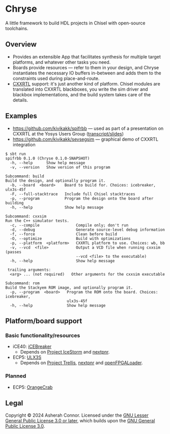 # Chryse

A little framework to build HDL projects in Chisel with open-source toolchains.

## Overview

* Provides an extensible App that facilitates synthesis for multiple target
  platforms, and whatever other tasks you need.
* Boards provide resources — refer to them in your design, and Chryse
  instantiates the necessary IO buffers in-between and adds them to the
  constraints used during place-and-route.
* [CXXRTL] support: it's just another kind of platform. Chisel modules are
  translated into CXXRTL blackboxes, you write the sim driver and blackbox
  implementations, and the build system takes care of the details.

[CXXRTL]: https://yosyshq.readthedocs.io/projects/yosys/en/latest/cmd/write_cxxrtl.html

## Examples

* <https://github.com/kivikakk/spifrbb> — used as part of a presentation on
  CXXRTL at the Yosys Users Group ([transcript/slides][chisel-and-cxx])
* <https://github.com/kivikakk/sevsegsim> — graphical demo of CXXRTL integration

[chisel-and-cxx]: https://kivikakk.ee/digital/2024/05/28/chisel-and-cxx/

```console
$ sbt run
spifrbb 0.1.0 (Chryse 0.1.0-SNAPSHOT)
  -h, --help      Show help message
  -v, --version   Show version of this program

Subcommand: build
Build the design, and optionally program it.
  -b, --board  <board>    Board to build for. Choices: icebreaker, ulx3s-45f
  -F, --full-stacktrace   Include full Chisel stacktraces
  -p, --program           Program the design onto the board after building
  -h, --help              Show help message

Subcommand: cxxsim
Run the C++ simulator tests.
  -c, --compile                Compile only; don't run
  -d, --debug                  Generate source-level debug information
  -f, --force                  Clean before build
  -O, --optimize               Build with optimizations
  -p, --platform  <platform>   CXXRTL platform to use. Choices: wb, bb
  -v, --vcd  <file>            Output a VCD file when running cxxsim (passes
                               --vcd <file> to the executable)
  -h, --help                   Show help message

 trailing arguments:
  <arg> ... (not required)   Other arguments for the cxxsim executable

Subcommand: rom
Build the Stackyem ROM image, and optionally program it.
  -p, --program  <board>   Program the ROM onto the board. Choices: icebreaker,
                           ulx3s-45f
  -h, --help               Show help message
```

## Platform/board support

### Basic functionality/resources

* iCE40: [iCEBreaker]
  * Depends on [Project IceStorm] and [nextpnr].
* ECP5: [ULX3S]
  * Depends on [Project Trellis], [nextpnr] and [openFPGALoader].

### Planned

* ECP5: [OrangeCrab]

[iCEBreaker]: https://yosyshq.readthedocs.io/projects/yosys/en/latest/cmd/write_cxxrtl.html
[Project IceStorm]: https://github.com/YosysHQ/icestorm
[nextpnr]: https://github.com/YosysHQ/nextpnr
[ULX3S]: https://radiona.org/ulx3s/
[Project Trellis]: https://github.com/YosysHQ/prjtrellis
[openFPGALoader]: https://github.com/trabucayre/openFPGALoader
[OrangeCrab]: https://1bitsquared.com/products/orangecrab

## Legal

Copyright © 2024 Asherah Connor. Licensed under the [GNU Lesser General Public License
3.0 or later](COPYING.LESSER), which builds upon the [GNU General Public License
3.0](COPYING).
